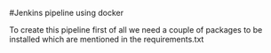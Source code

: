 #Jenkins pipeline using docker

To create this pipeline first of all we need a couple of packages to be installed which are mentioned in the requirements.txt



